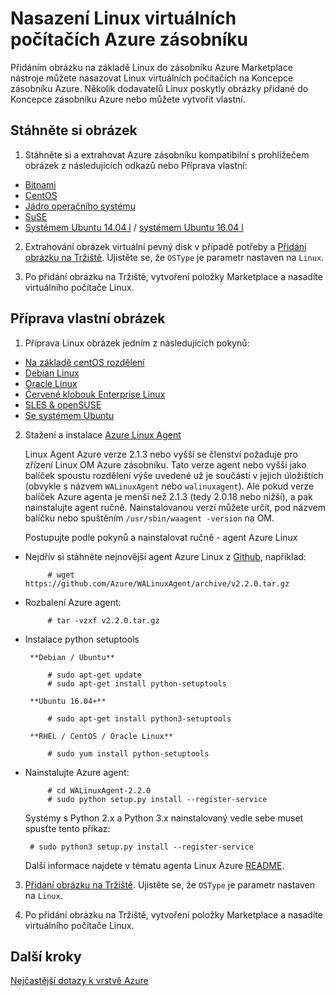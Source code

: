 <properties
    pageTitle="Hosté Linux Azure zásobníku | Microsoft Azure"
    description="Zjistěte, jak vytvořit na základě Linux virtuálních počítačích Azure zásobníku."
    services="azure-stack"
    documentationCenter=""
    authors="anjayajodha"
    manager="byronr"
    editor=""/>

<tags
    ms.service="azure-stack"
    ms.workload="na"
    ms.tgt_pltfrm="na"
    ms.devlang="na"
    ms.topic="article"
    ms.date="09/26/2016"
    ms.author="anajod"/>
    
# <a name="deploy-linux-virtual-machines-on-azure-stack"></a>Nasazení Linux virtuálních počítačích Azure zásobníku

Přidáním obrázku na základě Linux do zásobníku Azure Marketplace nástroje můžete nasazovat Linux virtuálních počítačích na Koncepce zásobníku Azure. Několik dodavatelů Linux poskytly obrázky přidané do Koncepce zásobníku Azure nebo můžete vytvořit vlastní.

## <a name="download-an-image"></a>Stáhněte si obrázek

 1. Stáhněte si a extrahovat Azure zásobníku kompatibilní s prohlížečem obrázek z následujících odkazů nebo Příprava vlastní:
  - [Bitnami](https://bitnami.com/azure-stack)
  - [CentOS](http://olstacks.cloudapp.net/latest/)
  - [Jádro operačního systému](https://stable.release.core-os.net/amd64-usr/current/coreos_production_azure_image.vhd.bz2)
  - [SuSE](https://download.suse.com/Download?buildid=VCFi7y7MsFQ~)
  - [Systémem Ubuntu 14.04 l](https://partner-images.canonical.com/azure/azure_stack/) / [systémem Ubuntu 16.04 l](http://cloud-images.ubuntu.com/releases/xenial/release/ubuntu-16.04-server-cloudimg-amd64-disk1.vhd.zip)
  
 2. Extrahování obrázek virtuální pevný disk v případě potřeby a [Přidání obrázku na Tržiště](azure-stack-add-vm-image.md). Ujistěte se, že `OSType` je parametr nastaven na `Linux`.
 
 3. Po přidání obrázku na Tržiště, vytvoření položky Marketplace a nasadíte virtuálního počítače Linux.
  
## <a name="prepare-your-own-image"></a>Příprava vlastní obrázek

1. Příprava Linux obrázek jedním z následujících pokynů:
 - [Na základě centOS rozdělení](../virtual-machines/virtual-machines-linux-create-upload-centos.md)
 - [Debian Linux](../virtual-machines/virtual-machines-linux-debian-create-upload-vhd.md)
 - [Oracle Linux](../virtual-machines/virtual-machines-linux-oracle-create-upload-vhd.md)
 - [Červené klobouk Enterprise Linux](../virtual-machines/virtual-machines-linux-redhat-create-upload-vhd.md)
 - [SLES & openSUSE](../virtual-machines/virtual-machines-linux-suse-create-upload-vhd.md)
 - [Se systémem Ubuntu](../virtual-machines/virtual-machines-linux-create-upload-ubuntu.md)

2. Stažení a instalace [Azure Linux Agent](https://github.com/Azure/WALinuxAgent/)

    Linux Agent Azure verze 2.1.3 nebo vyšší se členství požaduje pro zřízení Linux OM Azure zásobníku. Tato verze agent nebo vyšší jako balíček spoustu rozdělení výše uvedené už je součástí v jejich úložištích (obvykle s názvem `WALinuxAgent` nebo `walinuxagent`). Ale pokud verze balíček Azure agenta je menší než 2.1.3 (tedy 2.0.18 nebo nižší), a pak nainstalujte agent ručně. Nainstalovanou verzí můžete určit, pod názvem balíčku nebo spuštěním `/usr/sbin/waagent -version` na OM.

    Postupujte podle pokynů a nainstalovat ručně - agent Azure Linux

 - Nejdřív si stáhněte nejnovější agent Azure Linux z [Github](https://github.com/Azure/WALinuxAgent/releases), například:

            # wget https://github.com/Azure/WALinuxAgent/archive/v2.2.0.tar.gz

 - Rozbalení Azure agent:

            # tar -vzxf v2.2.0.tar.gz

 - Instalace python setuptools

        **Debian / Ubuntu**

            # sudo apt-get update
            # sudo apt-get install python-setuptools

        **Ubuntu 16.04+**

            # sudo apt-get install python3-setuptools

        **RHEL / CentOS / Oracle Linux**

            # sudo yum install python-setuptools

 - Nainstalujte Azure agent:

            # cd WALinuxAgent-2.2.0
            # sudo python setup.py install --register-service

    Systémy s Python 2.x a Python 3.x nainstalovaný vedle sebe muset spusťte tento příkaz:

        # sudo python3 setup.py install --register-service

    Další informace najdete v tématu agenta Linux Azure [README](https://github.com/Azure/WALinuxAgent/blob/master/README.md).

3. [Přidání obrázku na Tržiště](azure-stack-add-vm-image.md). Ujistěte se, že `OSType` je parametr nastaven na `Linux`.

4. Po přidání obrázku na Tržiště, vytvoření položky Marketplace a nasadíte virtuálního počítače Linux.

## <a name="next-steps"></a>Další kroky

[Nejčastější dotazy k vrstvě Azure](azure-stack-faq.md)